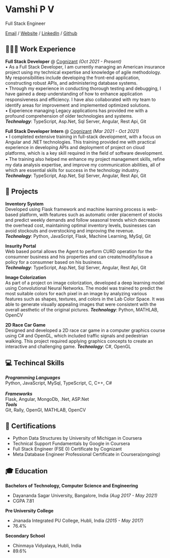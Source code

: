 # Vamshi P V 

Full Stack Engineer

[Email](mailto:vamshi.pva@gmail.com) / [Website]() / [LinkedIn](https://www.linkedin.com/in/vamshipv/) / [Github](https://www.github.com/vamshipv)


## 👨🏻‍💻 Work Experience

**Full Stack Developer** @ [Cognizant]() _(Oct 2021 - Present)_ <br>
•	As a Full Stack Developer, I am currently managing an American insurance project using my technical expertise and knowledge of agile methodology. My responsibilities include developing the front-end application, constructing robust APIs, and administering database systems.<br>
•	Through my experience in conducting thorough testing and debugging, I have gained a deep understanding of how to enhance application responsiveness and eﬃciency. I have also collaborated with my team to identify areas for improvement and implemented optimized solutions.<br>
•	Experience managing Legacy applications has provided me with a profound comprehension of older technologies and systems.<br>
**_Technology_**: TypeScript, Asp.Net, Sql Server, Angular, Rest Api, Git

**Full Stack Developer Intern** @ [Cognizant]() _(Mar 2021 - Oct 2021)_ <br>
•	I completed extensive training in full-stack development, with a focus on Angular and .NET technologies. This training provided me with practical experience in developing APIs and deployment of project on cloud platforms, which is a key skill required in the ﬁeld of software development.<br>
•	The training also helped me enhance my project management skills, reﬁne my data analysis expertise, and improve my communication abilities, all of which are essential skills for success in the technology industry.<br>
**_Technology_**: TypeScript, Asp.Net, Sql Server, Angular, Rest Api, Git

## 📑 Projects 

**Inventory System** <br>
Developed using Flask framework and machine learning process is web-based platform, with features such as automatic order placement of stocks and predict weekly demands and follow seasonal trends which decreases the overhead cost, maintaining optimal inventory levels, businesses can avoid stockouts and overstocking and improving the revenue.<br>
**_Technology_**: Python, JavaScript, Flask, Machine Learning, MySql, Git

**Insurity Portal** <br>
Web based portal allows the Agent to perform CURD operation for the consumner business and his properties and can create/modify/issue a policy for a consumner based on his business.<br>
**_Technology_**: TypeScript, Asp.Net, Sql Server, Angular, Rest Api, Git

**Image Colorization** <br>
As part of a project on image colorization, developed a deep learning model using Convolutional Neural Networks. The model was trained to predict the most suitable colors for each pixel in an image by analyzing various features such as shapes, textures, and colors in the Lab Color Space. It was able to generate visually appealing images that were consistent with the overall aesthetic of the original pictures.
**_Technology_**: Python, MATHLAB, OpenCV

**2D Race Car Game** <br>
Designed and developed a 2D race car game in a computer graphics course using C# and OpenGL, which included traffic signals and pedestrian walking. This project required applying graphics concepts to create an interactive and challenging game.
**_Technology_**: C#, OpenGL

## 💻 Techincal Skills
**_Programming Languages_**<br>
Python, JavaScript, MySql, TypeScript, C, C++, C#<br>
<br>
**_Frameworks_**<br>
Flask, Angular, MongoDb, .Net, ASP.Net
<br>
**_Tools_**<br>
Git, Rally, OpenGl, MATHLAB, OpenCV

## 📜 Certifications
- Python Data Structures by University of Michigan in Coursera
- Technical Support Fundamentals by Google in Coursera
- Full Stack Engineer (FSE 0) Certificate by Cognizant
- Meta Database Engineer Professional Certificate in Coursera(ongoing)

## 🎓 Education
**Bachelors of Technology, Computer Science and Engineering**
- Dayananda Sagar University, Bangalore, India _(Aug 2017 - May 2021)_
- CGPA 7.81

**Pre University College**
- Jnanada Integrated PU College, Hubli, India _(2015 - May 2017)_
- 76.4%

**Secondary School**
- Chinmaya Vidyalaya, Hubli, India
- 89.6%

